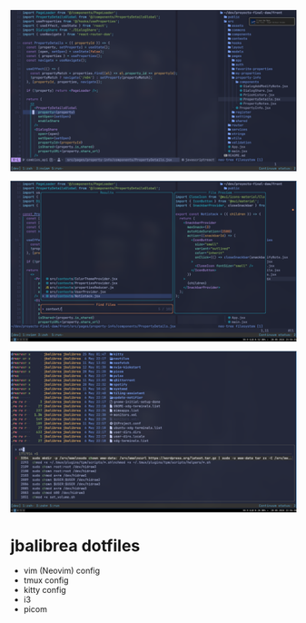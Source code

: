 ![nvim](./images/nvim.png)

![nvim2](./images/nvimff.png)

![terminal](./images/terminal.png)

# jbalibrea dotfiles

- vim (Neovim) config
- tmux config
- kitty config
- i3
- picom
